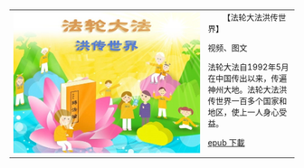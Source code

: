 <table>
<tr>
        <td width="640"><img src="gm/img/fldfhao.jpg"></td>
        <td width="250">
        【法轮大法洪传世界】<p><p>视频、图文<p>法轮大法自1992年5月在中国传出以来，传遍神州大地。法轮大法洪传世界一百多个国家和地区，使上一人身心受益。<p>
        <a href="https://github.com/3fmd/gm/blob/master/gm/epub/fldfhao.epub?raw=true">epub 下載</a>
       <p>
        </td>
</tr>
</table>
